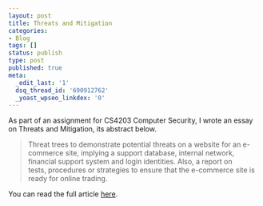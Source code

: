 ```yaml
---
layout: post
title: Threats and Mitigation
categories:
- Blog
tags: []
status: publish
type: post
published: true
meta:
  _edit_last: '1'
  dsq_thread_id: '690912762'
  _yoast_wpseo_linkdex: '0'
---
```


As part of an assignment for CS4203 Computer Security, I wrote an essay on Threats and Mitigation, its abstract below.

> Threat trees to demonstrate potential threats on a website for an e-commerce site, implying a support database, internal network, financial support system and login identities. Also, a report on tests, procedures or strategies to ensure that the e-commerce site is ready for online trading.

You can read the full article [here](/assets/articles/threads-and-mitigation.pdf).